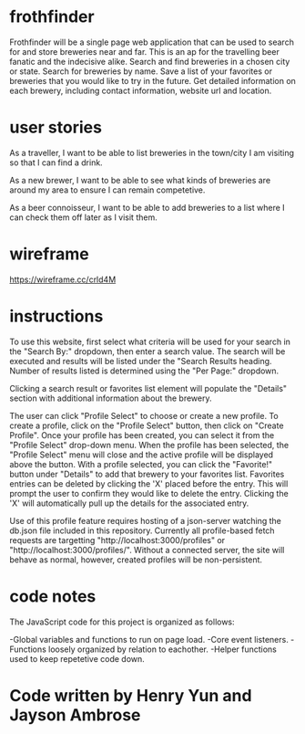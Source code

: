 # frothfinder

Frothfinder will be a single page web application that can be used to search for and store breweries near and far. This is an ap for the travelling beer fanatic and the indecisive alike. Search and find breweries in a chosen city or state. Search for breweries by name. Save a list of your favorites or breweries that you would like to try in
the future. Get detailed information on each brewery, including contact information, website url and location. 

# user stories
As a traveller, I want to be able to list breweries in the town/city I am visiting so that I can find a drink.

As a new brewer, I want to be able to see what kinds of breweries are around my area to ensure I can remain competetive.

As a beer connoisseur, I want to be able to add breweries to a list where I can check them off later as I visit them.

# wireframe

https://wireframe.cc/crld4M

# instructions

To use this website, first select what criteria will be used for your search in the "Search By:" dropdown, then enter a search value. The search will be executed and results will be listed under the "Search Results heading. Number of results listed is determined using the "Per Page:" dropdown.

Clicking a search result or favorites list element will populate the "Details" section with additional information about the brewery.

The user can click "Profile Select" to choose or create a new profile. To create a profile, click on the "Profile Select" button, then click on "Create Profile". Once your profile has been created, you can select it from the "Profile Select" drop-down menu. When the profile has been selected, the "Profile Select" menu will close and the active profile will be displayed above the button. With a profile selected, you can click the "Favorite!" button under "Details" to add that brewery to your favorites list. Favorites entries can be deleted by clicking the 'X' placed before the entry. This will prompt the user to confirm they would like to delete the entry. Clicking the 'X' will automatically pull up the details for the associated entry.

Use of this profile feature requires hosting of a json-server watching the db.json file included in this repository. Currently all profile-based fetch requests are targetting "http://localhost:3000/profiles" or "http://localhost:3000/profiles/<profile id>". Without a connected server, the site will behave as normal, however, created profiles will be non-persistent.

# code notes

The JavaScript code for this project is organized as follows:

-Global variables and functions to run on page load.
-Core event listeners.
-Functions loosely organized by relation to eachother.
-Helper functions used to keep repetetive code down.

# Code written by Henry Yun and Jayson Ambrose #